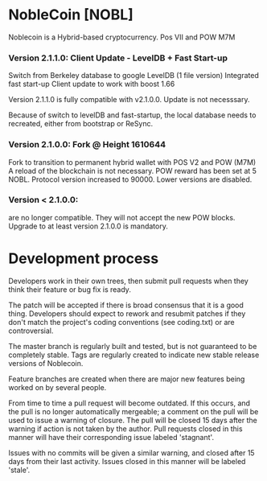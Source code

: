 
# NobleCoin [NOBL] #

Noblecoin is a Hybrid-based cryptocurrency. Pos VII and POW M7M 

### Version 2.1.1.0: Client Update - LevelDB + Fast Start-up
Switch from Berkeley database to google LevelDB (1 file version)
Integrated fast start-up
Client update to work with boost 1.66

Version 2.1.1.0 is fully compatible with v2.1.0.0. Update is not necesssary.

Because of switch to levelDB and fast-startup, the local database needs to recreated, 
either from bootstrap or ReSync.

### Version 2.1.0.0: Fork @ Height 1610644
Fork to transition to permanent hybrid wallet with POS V2 and POW (M7M) 
A reload of the blockchain is not necessary.
POW reward has been set at 5 NOBL.
Protocol version increased to 90000. Lower versions are disabled.


### Version < 2.1.0.0:
are no longer compatible. They will not accept the new POW blocks.
Upgrade to at least version 2.1.0.0 is mandatory.






Development process
===========================

Developers work in their own trees, then submit pull requests when
they think their feature or bug fix is ready.

The patch will be accepted if there is broad consensus that it is a
good thing.  Developers should expect to rework and resubmit patches
if they don't match the project's coding conventions (see coding.txt)
or are controversial.

The master branch is regularly built and tested, but is not guaranteed
to be completely stable. Tags are regularly created to indicate new
stable release versions of Noblecoin.

Feature branches are created when there are major new features being
worked on by several people.

From time to time a pull request will become outdated. If this occurs, and
the pull is no longer automatically mergeable; a comment on the pull will
be used to issue a warning of closure. The pull will be closed 15 days
after the warning if action is not taken by the author. Pull requests closed
in this manner will have their corresponding issue labeled 'stagnant'.

Issues with no commits will be given a similar warning, and closed after
15 days from their last activity. Issues closed in this manner will be 
labeled 'stale'.
